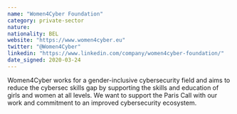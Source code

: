 ```yaml
---
name: "Women4Cyber Foundation"
category: private-sector
nature:
nationality: BEL
website: "https://www.women4cyber.eu"
twitter: "@Women4Cyber"
linkedin: "https://www.linkedin.com/company/women4cyber-foundation/"
date_signed: 2020-03-24
---
```

Women4Cyber works for a gender-inclusive cybersecurity field and aims to reduce the cybersec skills gap by supporting the skills and education of girls and women at all levels. We want to support the Paris Call with our work and commitment to an improved cybersecurity ecosystem.

